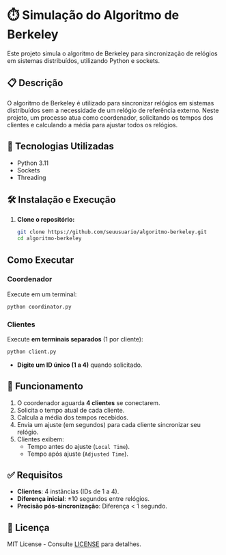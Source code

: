 # ⏱️ Simulação do Algoritmo de Berkeley

Este projeto simula o algoritmo de Berkeley para sincronização de relógios em sistemas distribuídos, utilizando Python e sockets.

## 📋 Descrição

O algoritmo de Berkeley é utilizado para sincronizar relógios em sistemas distribuídos sem a necessidade de um relógio de referência externo. Neste projeto, um processo atua como coordenador, solicitando os tempos dos clientes e calculando a média para ajustar todos os relógios.

## 🚀 Tecnologias Utilizadas

- Python 3.11
- Sockets
- Threading

## 🛠️ Instalação e Execução

1. **Clone o repositório:**

   ```bash
   git clone https://github.com/seuusuario/algoritmo-berkeley.git
   cd algoritmo-berkeley
   
## Como Executar

### Coordenador
Execute em um terminal:
```bash
python coordinator.py
```

### Clientes
Execute **em terminais separados** (1 por cliente):
```bash
python client.py
```
- **Digite um ID único (1 a 4)** quando solicitado.

## 🔧 Funcionamento
1. O coordenador aguarda **4 clientes** se conectarem.  
2. Solicita o tempo atual de cada cliente.  
3. Calcula a média dos tempos recebidos.  
4. Envia um ajuste (em segundos) para cada cliente sincronizar seu relógio.  
5. Clientes exibem:  
   - Tempo antes do ajuste (`Local Time`).  
   - Tempo após ajuste (`Adjusted Time`).  

## ✅ Requisitos
- **Clientes**: 4 instâncias (IDs de 1 a 4).  
- **Diferença inicial**: ±10 segundos entre relógios.  
- **Precisão pós-sincronização**: Diferença < 1 segundo.  

## 📜 Licença
MIT License - Consulte [LICENSE](LICENSE) para detalhes.
